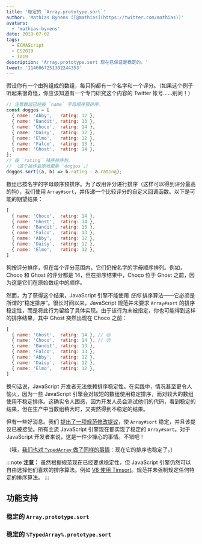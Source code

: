 ```yaml
---
title: '稳定的 `Array.prototype.sort`'
author: 'Mathias Bynens ([@mathias](https://twitter.com/mathias))'
avatars:
  - 'mathias-bynens'
date: 2019-07-02
tags:
  - ECMAScript
  - ES2019
  - io19
description: 'Array.prototype.sort 现在已保证是稳定的。'
tweet: '1146067251302244353'
---
```

假设你有一个由狗组成的数组，每只狗都有一个名字和一个评分。（如果这个例子听起来很奇怪，你应该知道有一个专门研究这个内容的 Twitter 帐号……别问！）

```js
// 注意数组已经按 `name` 字母顺序预排序。
const doggos = [
  { name: 'Abby',   rating: 12 },
  { name: 'Bandit', rating: 13 },
  { name: 'Choco',  rating: 14 },
  { name: 'Daisy',  rating: 12 },
  { name: 'Elmo',   rating: 12 },
  { name: 'Falco',  rating: 13 },
  { name: 'Ghost',  rating: 14 },
];
// 按 `rating` 降序排序狗。
// （这个操作会原地更新 `doggos`。）
doggos.sort((a, b) => b.rating - a.rating);
```

<!--truncate-->
数组已按名字的字母顺序预排序。为了改用评分进行排序（这样可以得到评分最高的狗），我们使用 `Array#sort`，并传递一个比较评分的自定义回调函数。以下是可能的期望结果：

```js
[
  { name: 'Choco',  rating: 14 },
  { name: 'Ghost',  rating: 14 },
  { name: 'Bandit', rating: 13 },
  { name: 'Falco',  rating: 13 },
  { name: 'Abby',   rating: 12 },
  { name: 'Daisy',  rating: 12 },
  { name: 'Elmo',   rating: 12 },
]
```

狗按评分排序，但在每个评分范围内，它们仍按名字的字母顺序排列。例如，Choco 和 Ghost 的评分都是 14，但在排序结果中，Choco 位于 Ghost 之前，因为这是它们在原始数组中的顺序。

然而，为了获得这个结果，JavaScript 引擎不能使用 _任何_ 排序算法——它必须是所谓的“稳定排序”。很长时间以来，JavaScript 规范并未要求 `Array#sort` 的排序稳定性，而是将此行为留给了具体实现。由于该行为未被指定，你也可能得到这样的排序结果，其中 Ghost 突然出现在 Choco 之前：

```js
[
  { name: 'Ghost',  rating: 14 }, // 😢
  { name: 'Choco',  rating: 14 }, // 😢
  { name: 'Bandit', rating: 13 },
  { name: 'Falco',  rating: 13 },
  { name: 'Abby',   rating: 12 },
  { name: 'Daisy',  rating: 12 },
  { name: 'Elmo',   rating: 12 },
]
```

换句话说，JavaScript 开发者无法依赖排序稳定性。在实践中，情况甚至更令人恼火，因为一些 JavaScript 引擎会对较短的数组使用稳定排序，而对较大的数组使用不稳定排序。这确实令人困惑，因为开发人员会测试他们的代码，看到稳定的结果，但在生产中当数组稍大时，又突然得到不稳定的结果。

但有一些好消息。我们 [提出了一项规范修改提议](https://github.com/tc39/ecma262/pull/1340)，使 `Array#sort` 稳定，并且该提议已被接受。所有主流 JavaScript 引擎现在都实现了稳定的 `Array#sort`。对于 JavaScript 开发者来说，这是一件少操心的事情。不错吧！

（哦，[我们也对 `TypedArray` 做了同样的事情](https://github.com/tc39/ecma262/pull/1433)：现在它的排序也稳定了。）

:::note
**注意：** 虽然根据规范现在已经要求稳定性，但 JavaScript 引擎仍然可以自由选择他们喜欢的排序算法。例如 [V8 使用 Timsort](/blog/array-sort#timsort)。规范并未强制规定任何特定的排序算法。
:::

## 功能支持

### 稳定的 `Array.prototype.sort`

<feature-support chrome="70 /blog/v8-release-70#javascript-language-features"
                 firefox="yes"
                 safari="yes"
                 nodejs="12 https://twitter.com/mathias/status/1120700101637353473"
                 babel="yes https://github.com/zloirock/core-js#ecmascript-array"></feature-support>

### 稳定的 `%TypedArray%.prototype.sort`

<feature-support chrome="74 https://bugs.chromium.org/p/v8/issues/detail?id=8567"
                 firefox="67 https://bugzilla.mozilla.org/show_bug.cgi?id=1290554"
                 safari="yes"
                 nodejs="12 https://twitter.com/mathias/status/1120700101637353473"
                 babel="yes https://github.com/zloirock/core-js#ecmascript-typed-arrays"></feature-support>
